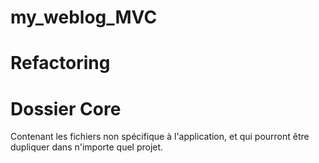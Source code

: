 # my_weblog_MVC

# Refactoring


# Dossier Core
Contenant les fichiers non spécifique à l'application, et qui pourront être dupliquer dans n'importe quel projet.

